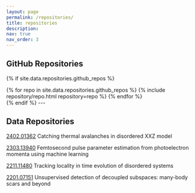 ```yaml
---
layout: page
permalink: /repositories/
title: repositories
description:
nav: true
nav_order: 3
---
```


## GitHub Repositories

{% if site.data.repositories.github_repos %}
<div class="repositories d-flex flex-wrap flex-md-row flex-column justify-content-between align-items-center">
  {% for repo in site.data.repositories.github_repos %}
    {% include repository/repo.html repository=repo %}
  {% endfor %}
</div>
{% endif %}
---

## Data Repositories

<a href="https://chaos.if.uj.edu.pl/ZOA/index.php?which=opendata&dataset=/2402.01362">2402.01362</a>
 Catching thermal avalanches in disordered XXZ model

<a href="https://chaos.if.uj.edu.pl/ZOA/index.php?which=opendata&dataset=/2303.13940">2303.13940</a>
 Femtosecond pulse parameter estimation from photoelectron momenta using machine learning
 
<a href="https://chaos.if.uj.edu.pl/ZOA/index.php?which=opendata&dataset=/2303.13940">2211.11480</a> Tracking locality in time evolution of disordered systems

<a href="https://chaos.if.uj.edu.pl/ZOA/index.php?which=opendata&dataset=/2201.07151">2201.07151</a> Unsupervised detection of decoupled subspaces: many-body scars and beyond
